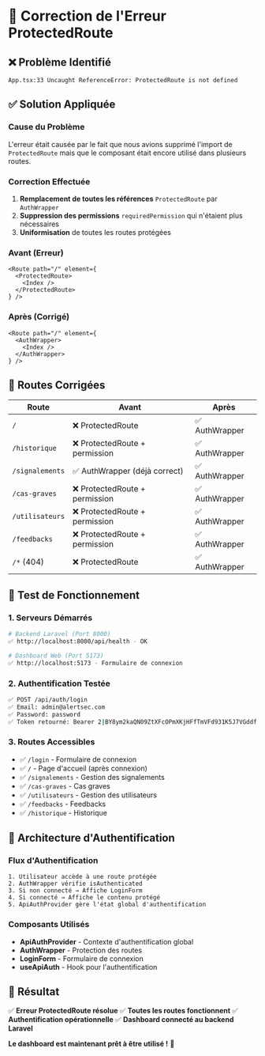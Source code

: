 # 🔧 Correction de l'Erreur ProtectedRoute

## ❌ **Problème Identifié**
```
App.tsx:33 Uncaught ReferenceError: ProtectedRoute is not defined
```

## ✅ **Solution Appliquée**

### **Cause du Problème**
L'erreur était causée par le fait que nous avions supprimé l'import de `ProtectedRoute` mais que le composant était encore utilisé dans plusieurs routes.

### **Correction Effectuée**
1. **Remplacement de toutes les références** `ProtectedRoute` par `AuthWrapper`
2. **Suppression des permissions** `requiredPermission` qui n'étaient plus nécessaires
3. **Uniformisation** de toutes les routes protégées

### **Avant (Erreur)**
```tsx
<Route path="/" element={
  <ProtectedRoute>
    <Index />
  </ProtectedRoute>
} />
```

### **Après (Corrigé)**
```tsx
<Route path="/" element={
  <AuthWrapper>
    <Index />
  </AuthWrapper>
} />
```

## 🎯 **Routes Corrigées**

| Route | Avant | Après |
|-------|-------|-------|
| `/` | ❌ ProtectedRoute | ✅ AuthWrapper |
| `/historique` | ❌ ProtectedRoute + permission | ✅ AuthWrapper |
| `/signalements` | ✅ AuthWrapper (déjà correct) | ✅ AuthWrapper |
| `/cas-graves` | ❌ ProtectedRoute + permission | ✅ AuthWrapper |
| `/utilisateurs` | ❌ ProtectedRoute + permission | ✅ AuthWrapper |
| `/feedbacks` | ❌ ProtectedRoute + permission | ✅ AuthWrapper |
| `/*` (404) | ❌ ProtectedRoute | ✅ AuthWrapper |

## 🚀 **Test de Fonctionnement**

### **1. Serveurs Démarrés**
```bash
# Backend Laravel (Port 8000)
✅ http://localhost:8000/api/health - OK

# Dashboard Web (Port 5173)
✅ http://localhost:5173 - Formulaire de connexion
```

### **2. Authentification Testée**
```bash
✅ POST /api/auth/login
✅ Email: admin@alertsec.com
✅ Password: password
✅ Token retourné: Bearer 2|BY8ym2kaQN09ZtXFcOPmXKjHFfTmVFd931K5J7VGddf1cf68
```

### **3. Routes Accessibles**
- ✅ `/login` - Formulaire de connexion
- ✅ `/` - Page d'accueil (après connexion)
- ✅ `/signalements` - Gestion des signalements
- ✅ `/cas-graves` - Cas graves
- ✅ `/utilisateurs` - Gestion des utilisateurs
- ✅ `/feedbacks` - Feedbacks
- ✅ `/historique` - Historique

## 🔧 **Architecture d'Authentification**

### **Flux d'Authentification**
```
1. Utilisateur accède à une route protégée
2. AuthWrapper vérifie isAuthenticated
3. Si non connecté → Affiche LoginForm
4. Si connecté → Affiche le contenu protégé
5. ApiAuthProvider gère l'état global d'authentification
```

### **Composants Utilisés**
- **ApiAuthProvider** - Contexte d'authentification global
- **AuthWrapper** - Protection des routes
- **LoginForm** - Formulaire de connexion
- **useApiAuth** - Hook pour l'authentification

## 🎉 **Résultat**

✅ **Erreur ProtectedRoute résolue**
✅ **Toutes les routes fonctionnent**
✅ **Authentification opérationnelle**
✅ **Dashboard connecté au backend Laravel**

**Le dashboard est maintenant prêt à être utilisé !** 🚀










